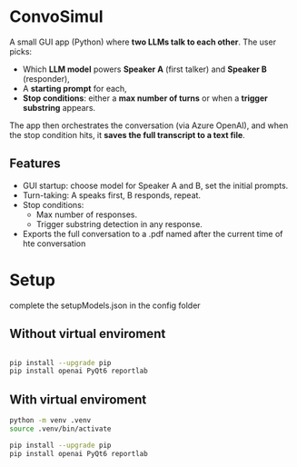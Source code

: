 # ConvoSimul

A small GUI app (Python) where **two LLMs talk to each other**. The user picks:
- Which **LLM model** powers **Speaker A** (first talker) and **Speaker B** (responder),
- A **starting prompt** for each,
- **Stop conditions**: either a **max number of turns** or when a **trigger substring** appears.

The app then orchestrates the conversation (via Azure OpenAI), and when the stop condition hits, it **saves the full transcript to a text file**.

## Features

- GUI startup: choose model for Speaker A and B, set the initial prompts.
- Turn-taking: A speaks first, B responds, repeat.
- Stop conditions:
  - Max number of responses.
  - Trigger substring detection in any response.
- Exports the full conversation to a .pdf named after the current time of hte conversation

# Setup

complete the setupModels.json in the config folder

## Without virtual enviroment 

```bash

pip install --upgrade pip
pip install openai PyQt6 reportlab
```

## With virtual enviroment
```bash
python -m venv .venv
source .venv/bin/activate

pip install --upgrade pip
pip install openai PyQt6 reportlab
```
